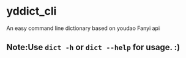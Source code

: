 # yddict_cli
An easy command line dictionary based on youdao Fanyi api

## Note:Use `dict -h` or `dict --help` for usage. :) 
